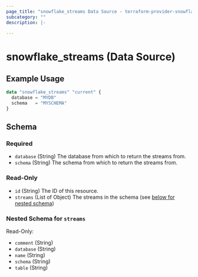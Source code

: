 ```yaml
---
page_title: "snowflake_streams Data Source - terraform-provider-snowflake"
subcategory: ""
description: |-
  
---
```


# snowflake_streams (Data Source)



## Example Usage

```terraform
data "snowflake_streams" "current" {
  database = "MYDB"
  schema   = "MYSCHEMA"
}
```

<!-- schema generated by tfplugindocs -->
## Schema

### Required

- `database` (String) The database from which to return the streams from.
- `schema` (String) The schema from which to return the streams from.

### Read-Only

- `id` (String) The ID of this resource.
- `streams` (List of Object) The streams in the schema (see [below for nested schema](#nestedatt--streams))

<a id="nestedatt--streams"></a>
### Nested Schema for `streams`

Read-Only:

- `comment` (String)
- `database` (String)
- `name` (String)
- `schema` (String)
- `table` (String)
